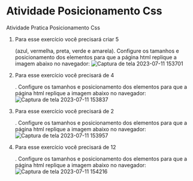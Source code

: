 # Atividade Posicionamento Css
Atividade Pratica Posicionamento Css

1. Para esse exercício você precisará criar 5 <div> (azul, vermelha, preta, verde e amarela). Configure os tamanhos e posicionamento
dos elementos para que a página html replique a imagem abaixo no navegador:
![Captura de tela 2023-07-11 153701](https://github.com/RogerioFernandesSilva/Css/assets/106206470/40014bd8-7a0c-42ae-8af2-4591c31f1dac)

2. Para esse exercício você precisará de 4 <div>. Configure os tamanhos e posicionamento dos elementos para que a página html
replique a imagem abaixo no navegador:
![Captura de tela 2023-07-11 153837](https://github.com/RogerioFernandesSilva/Css/assets/106206470/460440a5-248a-4164-941e-3db1db62b060)

3. Para esse exercício você precisará de 2 <div>. Configure os tamanhos e posicionamento dos elementos para que a página html
replique a imagem abaixo no navegador:
![Captura de tela 2023-07-11 153957](https://github.com/RogerioFernandesSilva/Css/assets/106206470/23c7f152-41ee-4952-ac53-b9ecabbadf44)

4. Para esse exercício você precisará de 12 <div>. Configure os tamanhos e posicionamento dos elementos para que a página html
replique a imagem abaixo no navegador:
![Captura de tela 2023-07-11 154216](https://github.com/RogerioFernandesSilva/Css/assets/106206470/9c5bd560-7f9a-4beb-92c5-0b76138011ba)
